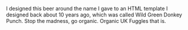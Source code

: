 I designed this beer around the name I gave to an HTML template I designed back about 10 years ago, which was called Wild Green Donkey Punch. Stop the madness, go organic. Organic UK Fuggles that is.
